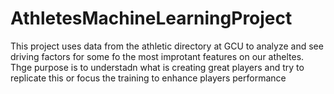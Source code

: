 # AthletesMachineLearningProject
 This project uses data from the athletic directory at GCU to analyze and see driving factors for some fo the most improtant features on our atheltes. Thge purpose is to understadn what is creating great players and try to replicate this or focus the training to enhance players performance
